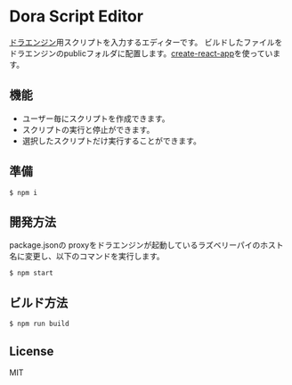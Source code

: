# Dora Script Editor

[ドラエンジン](https://github.com/yamagame/dora-engine)用スクリプトを入力するエディターです。
ビルドしたファイルをドラエンジンのpublicフォルダに配置します。[create-react-app](https://github.com/facebook/create-react-app)を使っています。

## 機能

- ユーザー毎にスクリプトを作成できます。
- スクリプトの実行と停止ができます。
- 選択したスクリプトだけ実行することができます。

## 準備

```
$ npm i
```

## 開発方法

package.jsonの proxyをドラエンジンが起動しているラズベリーパイのホスト名に変更し、以下のコマンドを実行します。

```
$ npm start
```

## ビルド方法

```
$ npm run build
```

## License

  MIT
